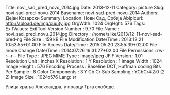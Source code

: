 Title: novi_sad_pred_novu_2014.jpg
Date: 2013-12-11
Category: picture
Slug: novi-sad-pred-novu-2014
Basename: novi-sad-pred-novu-2014
Authors: Дејан Козарски
Summary:
Location: Нови Сад, Србија
Ablpicurl: http://abload.de/img/cuu3y.jpg
OrgWdth: 1024
OrgHght: 576
Tags:
ExifValues: ExifTool Version Number : 9.70
            File Name : novi_sad_pred_novu_2014.jpg
            Directory : /home/slike/2013/12-11-novi-sad-pred-ng
            File Size : 159 kB
            File Modification Date/Time : 2013:12:21 10:53:55+01:00
            File Access Date/Time : 2015:05:20 23:55:39+02:00
            File Inode Change Date/Time : 2014:07:26 16:31:27+02:00
            File Permissions : rw-r--r--
            File Type : JPEG
            MIME Type : image/jpeg
            JFIF Version : 1.01
            Resolution Unit : inches
            X Resolution : 1
            Y Resolution : 1
            Image Width : 1024
            Image Height : 576
            Encoding Process : Baseline DCT, Huffman coding
            Bits Per Sample : 8
            Color Components : 3
            Y Cb Cr Sub Sampling : YCbCr4:2:0 (2 2)
            Image Size : 1024x576
Lang: sr

Улица краља Александра, у правцу Трга слободе.
